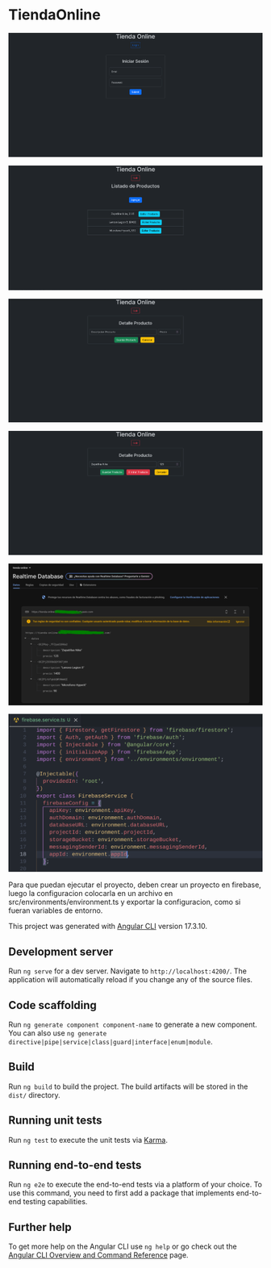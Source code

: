 # TiendaOnline

![Login](src/assets/images/login.png)

![Despliegue-datos](src/assets/images/despliegue-datos.png)

![Agregar-producto](src/assets/images/agregar-producto.png)

![Editar-producto](src/assets/images/editar-producto.png)

![Firebase](src/assets/images/firebase.png)

![Variables de entorno](src/assets/images/variables-entorno.png)

Para que puedan ejecutar el proyecto, deben crear un proyecto en firebase, luego la configuracion colocarla en un archivo en src/environments/environment.ts y exportar la configuracion, como si fueran variables de entorno.

This project was generated with [Angular CLI](https://github.com/angular/angular-cli) version 17.3.10.

## Development server

Run `ng serve` for a dev server. Navigate to `http://localhost:4200/`. The application will automatically reload if you change any of the source files.

## Code scaffolding

Run `ng generate component component-name` to generate a new component. You can also use `ng generate directive|pipe|service|class|guard|interface|enum|module`.

## Build

Run `ng build` to build the project. The build artifacts will be stored in the `dist/` directory.

## Running unit tests

Run `ng test` to execute the unit tests via [Karma](https://karma-runner.github.io).

## Running end-to-end tests

Run `ng e2e` to execute the end-to-end tests via a platform of your choice. To use this command, you need to first add a package that implements end-to-end testing capabilities.

## Further help

To get more help on the Angular CLI use `ng help` or go check out the [Angular CLI Overview and Command Reference](https://angular.io/cli) page.
